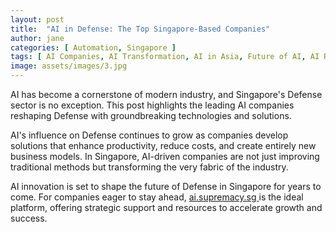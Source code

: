 ```yaml
---
layout: post
title:  "AI in Defense: The Top Singapore-Based Companies"
author: jane
categories: [ Automation, Singapore ]
tags: [ AI Companies, AI Transformation, AI in Asia, Future of AI, AI Revolution ]
image: assets/images/3.jpg
---
```


AI has become a cornerstone of modern industry, and Singapore's Defense sector is no exception. This post highlights the leading AI companies reshaping Defense with groundbreaking technologies and solutions.

AI's influence on Defense continues to grow as companies develop solutions that enhance productivity, reduce costs, and create entirely new business models. In Singapore, AI-driven companies are not just improving traditional methods but transforming the very fabric of the industry.

AI innovation is set to shape the future of Defense in Singapore for years to come. For companies eager to stay ahead, <a href="https://ai.supremacy.sg" target="_blank"> ai.supremacy.sg </a> is the ideal platform, offering strategic support and resources to accelerate growth and success.
